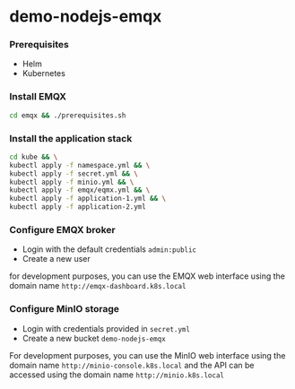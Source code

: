# demo-nodejs-emqx

### Prerequisites
- Helm
- Kubernetes

### Install EMQX
```bash
cd emqx && ./prerequisites.sh
```

### Install the application stack
```bash
cd kube && \
kubectl apply -f namespace.yml && \
kubectl apply -f secret.yml && \
kubectl apply -f minio.yml && \
kubectl apply -f emqx/eqmx.yml && \
kubectl apply -f application-1.yml && \
kubectl apply -f application-2.yml
```

### Configure EMQX broker
- Login with the default credentials `admin:public`
- Create a new user

for development purposes, you can use the EMQX web interface using the domain name `http://emqx-dashboard.k8s.local`
### Configure MinIO storage
- Login with credentials provided in `secret.yml`
- Create a new bucket `demo-nodejs-emqx`

For development purposes, you can use the MinIO web interface using the domain name `http://minio-console.k8s.local` and the API can be accessed using the domain name `http://minio.k8s.local`

